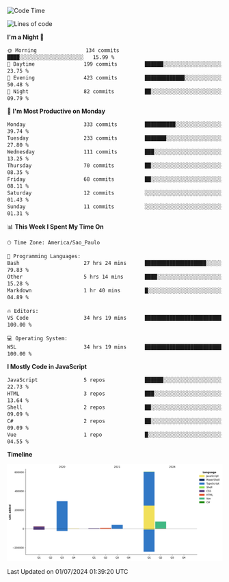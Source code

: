<!--START_SECTION:waka-->
![Code Time](http://img.shields.io/badge/Code%20Time-2%2C586%20hrs%2022%20mins-blue)

![Lines of code](https://img.shields.io/badge/From%20Hello%20World%20I%27ve%20Written-1.1%20million%20lines%20of%20code-blue)

**I'm a Night 🦉** 

```text
🌞 Morning                134 commits         ████░░░░░░░░░░░░░░░░░░░░░   15.99 % 
🌆 Daytime                199 commits         ██████░░░░░░░░░░░░░░░░░░░   23.75 % 
🌃 Evening                423 commits         █████████████░░░░░░░░░░░░   50.48 % 
🌙 Night                  82 commits          ██░░░░░░░░░░░░░░░░░░░░░░░   09.79 % 
```
📅 **I'm Most Productive on Monday** 

```text
Monday                   333 commits         ██████████░░░░░░░░░░░░░░░   39.74 % 
Tuesday                  233 commits         ███████░░░░░░░░░░░░░░░░░░   27.80 % 
Wednesday                111 commits         ███░░░░░░░░░░░░░░░░░░░░░░   13.25 % 
Thursday                 70 commits          ██░░░░░░░░░░░░░░░░░░░░░░░   08.35 % 
Friday                   68 commits          ██░░░░░░░░░░░░░░░░░░░░░░░   08.11 % 
Saturday                 12 commits          ░░░░░░░░░░░░░░░░░░░░░░░░░   01.43 % 
Sunday                   11 commits          ░░░░░░░░░░░░░░░░░░░░░░░░░   01.31 % 
```


📊 **This Week I Spent My Time On** 

```text
🕑︎ Time Zone: America/Sao_Paulo

💬 Programming Languages: 
Bash                     27 hrs 24 mins      ████████████████████░░░░░   79.83 % 
Other                    5 hrs 14 mins       ████░░░░░░░░░░░░░░░░░░░░░   15.28 % 
Markdown                 1 hr 40 mins        █░░░░░░░░░░░░░░░░░░░░░░░░   04.89 % 

🔥 Editors: 
VS Code                  34 hrs 19 mins      █████████████████████████   100.00 % 

💻 Operating System: 
WSL                      34 hrs 19 mins      █████████████████████████   100.00 % 
```

**I Mostly Code in JavaScript** 

```text
JavaScript               5 repos             ██████░░░░░░░░░░░░░░░░░░░   22.73 % 
HTML                     3 repos             ███░░░░░░░░░░░░░░░░░░░░░░   13.64 % 
Shell                    2 repos             ██░░░░░░░░░░░░░░░░░░░░░░░   09.09 % 
C#                       2 repos             ██░░░░░░░░░░░░░░░░░░░░░░░   09.09 % 
Vue                      1 repo              █░░░░░░░░░░░░░░░░░░░░░░░░   04.55 % 
```



**Timeline**

![Lines of Code chart](https://raw.githubusercontent.com/jonhoffmam/jonhoffmam/master/assets/bar_graph.png)


 Last Updated on 01/07/2024 01:39:20 UTC
<!--END_SECTION:waka-->

